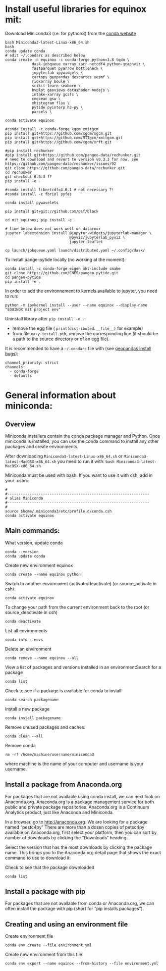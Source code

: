 # Install useful libraries for equinox mit:

Download Miniconda3 (i.e. for python3) from the [conda website](https://conda.io/miniconda.html)
```
bash Miniconda3-latest-Linux-x86_64.sh
bash
conda update conda
# edit ~/.condarc as described below
conda create -n equinox -c conda-forge python=3.8 tqdm \
            dask-jobqueue xarray zarr netcdf4 python-graphviz \
            fastparquet pyarrow bottleneck \
            jupyterlab ipywidgets \
            cartopy geopandas descartes xesmf \
            rioxarray boule \
            scikit-learn seaborn \
            hvplot geoviews datashader nodejs \
            intake-xarray gcsfs \
            cmocean gsw \
            xhistogram flox \
            pytide pyinterp h3-py \
            parcels \

conda activate equinox

#conda install -c conda-forge xgcm xmitgcm
pip install git+https://github.com/xgcm/xgcm.git
pip install git+https://github.com/MITgcm/xmitgcm.git
pip install git+https://github.com/xgcm/xrft.git

#pip install rechunker
#pip install git+https://github.com/pangeo-data/rechunker.git
# need to download and revert to version v0.3.3 for now, see https://github.com/pangeo-data/rechunker/issues/92
git clone https://github.com/pangeo-data/rechunker.git
cd rechunker
git checkout 0.3.3 ??
pip install -e .

#conda install libnetcdf=4.6.1 # not necessary ?!
#conda install -c fbriol pyfes

conda install pywavelets

pip install git+git://github.com/psf/black

cd mit_equinox; pip install -e .

# line below does not work well on datarmor
jupyter labextension install @jupyter-widgets/jupyterlab-manager \
                             @pyviz/jupyterlab_pyviz \
                             jupyter-leaflet

cp launch/jobqueue.yaml launch/distributed.yaml ~/.config/dask/
```

To install pange-pytide locally (no working at the moment):

```
conda install -c conda-forge eigen mkl-include cmake
git clone https://github.com/CNES/pangeo-pytide.git
cd pangeo-pytide
pip install -e .
```

In order to add the environnement to kernels available to jupyter, you need to run:
```
python -m ipykernel install --user --name equinox --display-name "EQUINOX mit project env"
```

Uninstall library after `pip install -e .`:
- remove the egg file ( `print(distributed.__file__)` for example)
- from file `easy-install.pth`, remove the corresponding line (it should be a path to the source directory or of an egg file).

It is recommended to have a `~/.condarc` file with (see [geopandas install bugs](https://github.com/conda-forge/geopandas-feedstock/issues/48)):

```
channel_priority: strict
channels:
  - conda-forge
  - defaults
```

# General information about miniconda:

## Overview

Miniconda installers contain the conda package manager and Python.
Once miniconda is installed, you can use the conda command to install any other packages and create environments.

After downloading `Miniconda3-latest-Linux-x86_64.sh` or `Miniconda3-latest-MacOSX-x86_64.sh` you need to run it with: `bash Miniconda3-latest-MacOSX-x86_64.sh`

Miniconda must be used with bash. If you want to use it with csh, add in your .cshrc:
```
#
#----------------------------------------------------------------
# alias Miniconda
#----------------------------------------------------------------
#
source $home/.miniconda3/etc/profile.d/conda.csh
conda activate equinox
```

## Main commands:
What version, update conda
```
conda --version
conda update conda
```
Create new environment equinox
```
conda create --name equinox python
```
Switch to another environment (activate/deactivate) (or source_activate in csh)
```
conda activate equinox
```
To change your path from the current environment back to the root (or source_deactivate in csh)
```
conda deactivate
```
List all environments
```
conda info --envs
```
Delete an environment
```
conda remove --name equinox --all
```
View a list of packages and versions installed in an environmentSearch for a package
```
conda list
```
Check to see if a package is available for conda to install
```
conda search packagename
```
Install a new package
```
conda install packagename
```
Remove unused packages and caches:
```
conda clean --all
```
Remove conda
```
rm -rf /home/machine/username/miniconda3
```
where machine is the name of your computer and username is your username.


## Install a package from Anaconda.org

For packages that are not available using conda install, we can next look on Anaconda.org. Anaconda.org is a package management service for both public and private package repositories. Anaconda.org is a Continuum Analytics product, just like Anaconda and Miniconda.

In a browser, go to http://anaconda.org. We are looking for a package named “pestc4py”
There are more than a dozen copies of petsc4py available on Anaconda.org, first select your platform, then you can sort by number of downloads by clicking the “Downloads” heading.

Select the version that has the most downloads by clicking the package name. This brings you to the Anaconda.org detail page that shows the exact command to use to download it:

Check to see that the package downloaded
```
conda list
```

## Install a package with pip

For packages that are not available from conda or Anaconda.org, we can often install the package with pip (short for “pip installs packages”).

## Creating and using an environment file

Create environment file
```
conda env create --file environment.yml
```

Create new environment from this file:
```
conda env export --name equinox --from-history --file environment.yml
```
